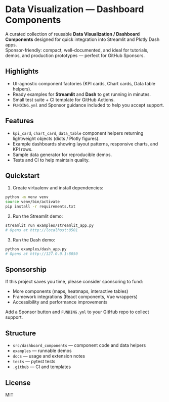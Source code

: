 # Data Visualization — Dashboard Components

A curated collection of reusable **Data Visualization / Dashboard Components** designed for quick integration into Streamlit and Plotly Dash apps.  
Sponsor-friendly: compact, well-documented, and ideal for tutorials, demos, and production prototypes — perfect for GitHub Sponsors.

## Highlights

- UI-agnostic component factories (KPI cards, Chart cards, Data table helpers).
- Ready examples for **Streamlit** and **Dash** to get running in minutes.
- Small test suite + CI template for GitHub Actions.
- `FUNDING.yml` and Sponsor guidance included to help you accept support.

## Features

- `kpi_card`, `chart_card`, `data_table` component helpers returning lightweight objects (dicts / Plotly figures).
- Example dashboards showing layout patterns, responsive charts, and KPI rows.
- Sample data generator for reproducible demos.
- Tests and CI to help maintain quality.

## Quickstart

1. Create virtualenv and install dependencies:
```bash
python -m venv venv
source venv/bin/activate
pip install -r requirements.txt
```

2. Run the Streamlit demo:
```bash
streamlit run examples/streamlit_app.py
# Opens at http://localhost:8501
```

3. Run the Dash demo:
```bash
python examples/dash_app.py
# Opens at http://127.0.0.1:8050
```

## Sponsorship

If this project saves you time, please consider sponsoring to fund:
- More components (maps, heatmaps, interactive tables)
- Framework integrations (React components, Vue wrappers)
- Accessibility and performance improvements

Add a Sponsor button and `FUNDING.yml` to your GitHub repo to collect support.

## Structure

- `src/dashboard_components` — component code and data helpers
- `examples` — runnable demos
- `docs` — usage and extension notes
- `tests` — pytest tests
- `.github` — CI and templates

## License

MIT
